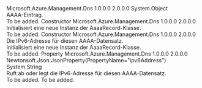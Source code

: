 <Type Name="AaaaRecord" FullName="Microsoft.Azure.Management.Dns.Models.AaaaRecord">
  <TypeSignature Language="C#" Value="public class AaaaRecord" />
  <TypeSignature Language="ILAsm" Value=".class public auto ansi beforefieldinit AaaaRecord extends System.Object" />
  <TypeSignature Language="DocId" Value="T:Microsoft.Azure.Management.Dns.Models.AaaaRecord" />
  <TypeSignature Language="VB.NET" Value="Public Class AaaaRecord" />
  <TypeSignature Language="F#" Value="type AaaaRecord = class" />
  <AssemblyInfo>
    <AssemblyName>Microsoft.Azure.Management.Dns</AssemblyName>
    <AssemblyVersion>1.0.0.0</AssemblyVersion>
    <AssemblyVersion>2.0.0.0</AssemblyVersion>
  </AssemblyInfo>
  <Base>
    <BaseTypeName>System.Object</BaseTypeName>
  </Base>
  <Interfaces />
  <Docs>
    <summary>
            AAAA-Eintrag.
            </summary>
    <remarks>To be added.</remarks>
  </Docs>
  <Members>
    <Member MemberName=".ctor">
      <MemberSignature Language="C#" Value="public AaaaRecord ();" />
      <MemberSignature Language="ILAsm" Value=".method public hidebysig specialname rtspecialname instance void .ctor() cil managed" />
      <MemberSignature Language="DocId" Value="M:Microsoft.Azure.Management.Dns.Models.AaaaRecord.#ctor" />
      <MemberSignature Language="VB.NET" Value="Public Sub New ()" />
      <MemberType>Constructor</MemberType>
      <AssemblyInfo>
        <AssemblyName>Microsoft.Azure.Management.Dns</AssemblyName>
        <AssemblyVersion>1.0.0.0</AssemblyVersion>
        <AssemblyVersion>2.0.0.0</AssemblyVersion>
      </AssemblyInfo>
      <Parameters />
      <Docs>
        <summary>
            Initialisiert eine neue Instanz der AaaaRecord-Klasse.
            </summary>
        <remarks>To be added.</remarks>
      </Docs>
    </Member>
    <Member MemberName=".ctor">
      <MemberSignature Language="C#" Value="public AaaaRecord (string ipv6Address = null);" />
      <MemberSignature Language="ILAsm" Value=".method public hidebysig specialname rtspecialname instance void .ctor(string ipv6Address) cil managed" />
      <MemberSignature Language="DocId" Value="M:Microsoft.Azure.Management.Dns.Models.AaaaRecord.#ctor(System.String)" />
      <MemberSignature Language="VB.NET" Value="Public Sub New (Optional ipv6Address As String = null)" />
      <MemberSignature Language="F#" Value="new Microsoft.Azure.Management.Dns.Models.AaaaRecord : string -&gt; Microsoft.Azure.Management.Dns.Models.AaaaRecord" Usage="new Microsoft.Azure.Management.Dns.Models.AaaaRecord ipv6Address" />
      <MemberType>Constructor</MemberType>
      <AssemblyInfo>
        <AssemblyName>Microsoft.Azure.Management.Dns</AssemblyName>
        <AssemblyVersion>1.0.0.0</AssemblyVersion>
        <AssemblyVersion>2.0.0.0</AssemblyVersion>
      </AssemblyInfo>
      <Parameters>
        <Parameter Name="ipv6Address" Type="System.String" />
      </Parameters>
      <Docs>
        <param name="ipv6Address">Die IPv6-Adresse für diesen AAAA-Datensatz.</param>
        <summary>
            Initialisiert eine neue Instanz der AaaaRecord-Klasse.
            </summary>
        <remarks>To be added.</remarks>
      </Docs>
    </Member>
    <Member MemberName="Ipv6Address">
      <MemberSignature Language="C#" Value="public string Ipv6Address { get; set; }" />
      <MemberSignature Language="ILAsm" Value=".property instance string Ipv6Address" />
      <MemberSignature Language="DocId" Value="P:Microsoft.Azure.Management.Dns.Models.AaaaRecord.Ipv6Address" />
      <MemberSignature Language="VB.NET" Value="Public Property Ipv6Address As String" />
      <MemberSignature Language="F#" Value="member this.Ipv6Address : string with get, set" Usage="Microsoft.Azure.Management.Dns.Models.AaaaRecord.Ipv6Address" />
      <MemberType>Property</MemberType>
      <AssemblyInfo>
        <AssemblyName>Microsoft.Azure.Management.Dns</AssemblyName>
        <AssemblyVersion>1.0.0.0</AssemblyVersion>
        <AssemblyVersion>2.0.0.0</AssemblyVersion>
      </AssemblyInfo>
      <Attributes>
        <Attribute>
          <AttributeName>Newtonsoft.Json.JsonProperty(PropertyName="ipv6Address")</AttributeName>
        </Attribute>
      </Attributes>
      <ReturnValue>
        <ReturnType>System.String</ReturnType>
      </ReturnValue>
      <Docs>
        <summary>
            Ruft ab oder legt die IPv6-Adresse für diesen AAAA-Datensatz.
            </summary>
        <value>To be added.</value>
        <remarks>To be added.</remarks>
      </Docs>
    </Member>
  </Members>
</Type>